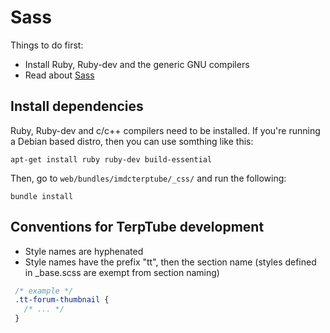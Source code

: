 # Sass

Things to do first:

* Install Ruby, Ruby-dev and the generic GNU compilers
* Read about [Sass][1]

## Install dependencies

Ruby, Ruby-dev and c/c++ compilers need to be installed. If you're running a Debian based distro, then you can use somthing like this:

`apt-get install ruby ruby-dev build-essential`

Then, go to `web/bundles/imdcterptube/_css/` and run the following:

`bundle install`

## Conventions for TerpTube development

* Style names are hyphenated
* Style names have the prefix "tt", then the section name (styles defined in _base.scss are exempt from section naming)

```css
 /* example */
 .tt-forum-thumbnail {
   /* ... */
 }
```

[1]: http://sass-lang.com/guide
